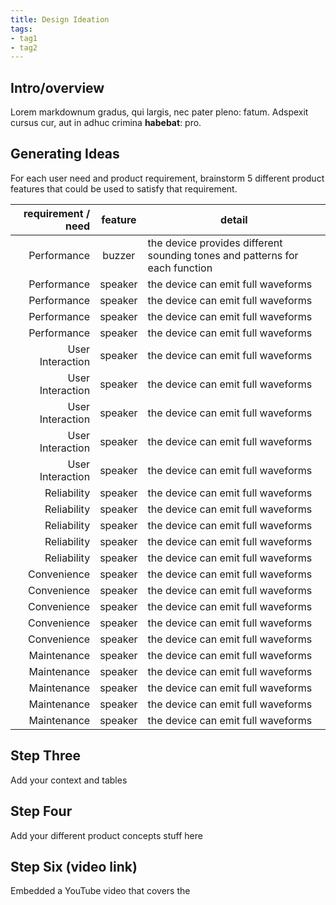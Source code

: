 ```yaml
---
title: Design Ideation
tags:
- tag1
- tag2
---
```


## Intro/overview

Lorem markdownum gradus, qui largis, nec pater pleno: fatum. Adspexit cursus
cur, aut in adhuc crimina **habebat**: pro.

## Generating Ideas

For each user need and product requirement, brainstorm 5 different product features that could be used to satisfy that requirement.

|                   requirement / need |             feature              | detail                                                                      |
| -----------------------------------: | :------------------------------: | --------------------------------------------------------------------------- |
| Performance |              buzzer              | the device provides different sounding tones and patterns for each function |
| Performance |             speaker              | the device can emit full waveforms                                          |
| Performance |             speaker              | the device can emit full waveforms                                          |
| Performance |             speaker              | the device can emit full waveforms                                          |
| Performance |             speaker              | the device can emit full waveforms                                          |
| User Interaction |             speaker              | the device can emit full waveforms                                          |
| User Interaction |             speaker              | the device can emit full waveforms                                          |
| User Interaction |             speaker              | the device can emit full waveforms                                          |
| User Interaction |             speaker              | the device can emit full waveforms                                          |
| User Interaction |             speaker              | the device can emit full waveforms                                          |
| Reliability |             speaker              | the device can emit full waveforms                                          |
| Reliability |             speaker              | the device can emit full waveforms                                          |
| Reliability |             speaker              | the device can emit full waveforms                                          |
| Reliability |             speaker              | the device can emit full waveforms                                          |
| Reliability |             speaker              | the device can emit full waveforms                                          |
| Convenience |             speaker              | the device can emit full waveforms                                          |
| Convenience |             speaker              | the device can emit full waveforms                                          |
| Convenience |             speaker              | the device can emit full waveforms                                          |
| Convenience |             speaker              | the device can emit full waveforms                                          |
| Convenience |             speaker              | the device can emit full waveforms                                          |
| Maintenance |             speaker              | the device can emit full waveforms                                          |
| Maintenance |             speaker              | the device can emit full waveforms                                          |
| Maintenance |             speaker              | the device can emit full waveforms                                          |
| Maintenance |             speaker              | the device can emit full waveforms                                          |
| Maintenance |             speaker              | the device can emit full waveforms                                          |


## Step Three

Add your context and tables

## Step Four

Add your different product concepts stuff here

## Step Six (video link)
Embedded a YouTube video that covers the 
